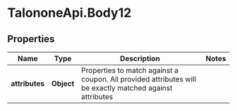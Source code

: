 # TalononeApi.Body12

## Properties
Name | Type | Description | Notes
------------ | ------------- | ------------- | -------------
**attributes** | **Object** | Properties to match against a coupon. All provided attributes will be exactly matched against attributes | 



